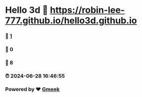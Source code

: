 # Hello 3d :link: https://robin-lee-777.github.io/hello3d.github.io 
### :page_facing_up: [1](https://robin-lee-777.github.io/hello3d.github.io/tag.html) 
### :speech_balloon: 0 
### :hibiscus: 8 
### :alarm_clock: 2024-06-28 16:46:55 
### Powered by :heart: [Gmeek](https://github.com/Meekdai/Gmeek)
